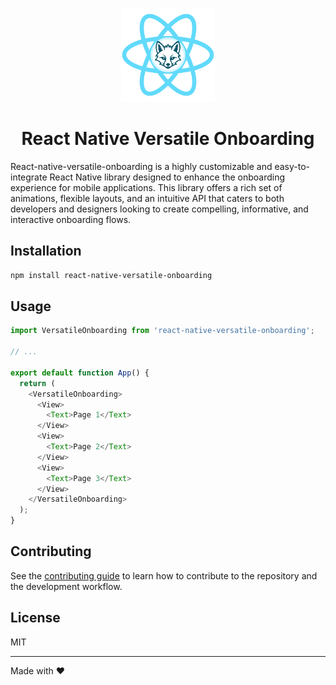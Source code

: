 <p align="center">
  <img src="logo.png" alt="NativeWind Logo" width="150"/>
</p>
<h1 align="center">React Native Versatile Onboarding</h1>

React-native-versatile-onboarding is a highly customizable and easy-to-integrate React Native library designed to enhance the onboarding experience for mobile applications. This library offers a rich set of animations, flexible layouts, and an intuitive API that caters to both developers and designers looking to create compelling, informative, and interactive onboarding flows.

## Installation

```sh
npm install react-native-versatile-onboarding
```

## Usage

```js
import VersatileOnboarding from 'react-native-versatile-onboarding';

// ...

export default function App() {
  return (
    <VersatileOnboarding>
      <View>
        <Text>Page 1</Text>
      </View>
      <View>
        <Text>Page 2</Text>
      </View>
      <View>
        <Text>Page 3</Text>
      </View>
    </VersatileOnboarding>
  );
}
```

## Contributing

See the [contributing guide](CONTRIBUTING.md) to learn how to contribute to the repository and the development workflow.

## License

MIT

---

Made with ❤️
